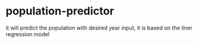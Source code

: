 # population-predictor
it will predict the population with desired year input, it is based on the liner regression model
